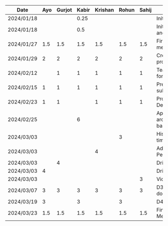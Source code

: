 | Date       | Ayo | Gurjot | Kabir | Krishan | Rohun | Sahij | Task                       |
|------------|-----|--------|-------|---------|-------|-------|----------------------------|
| 2024/01/18 |     |        | 0.25  |         |       |       | Initialize repo            |
| 2024/01/18 |     |        | 0.5   |         |       |       | Initialize android project |
| 2024/01/27 | 1.5 | 1.5    | 1.5   | 1.5     | 1.5   | 1.5   | First proposal meeting     |
| 2024/01/29 | 2   | 2      | 2     | 2       | 2     | 2     | Create+present proposal    |
| 2024/02/12 |     | 1      | 1     | 1       | 1     | 1     | Team meeting for D2        |
| 2024/02/15 | 1   | 1      | 1     | 1       | 1     | 1     | Prepare and submit D2      |
| 2024/02/23 | 1   | 1      |       | 1       | 1     | 1     | Prototype Demo Meeting     |
| 2024/02/25 |     |        | 6     |         |       |       | App architecture, base UI  |
| 2024/03/03 |     |        |       |         | 3     |       | History UI total time      |
| 2024/03/03 |     |        |       | 4       |       |       | Adding Data Persistence    |
| 2024/03/03 |     | 4      |       |         |       |       | Drive Details UI           |
| 2024/03/03 | 4   |        |       |         |       |       | Drive Details UI           |
| 2024/03/03 |     |        |       |         |       | 3     | Violations UI              |
| 2024/03/07 | 3   | 3      | 3     | 3       | 3     | 3     | D3 demo and document       |
| 2024/03/19 | 3   |        | 3     |         | 3     |       | D4 document                |
| 2024/03/23 | 1.5 | 1.5    | 1.5   | 1.5     | 1.5   | 1.5   | Final Demo Meeting         |
